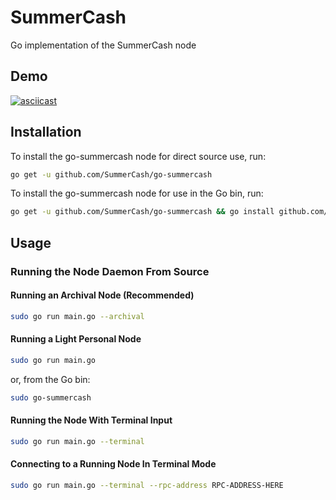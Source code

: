 # SummerCash

Go implementation of the SummerCash node

## Demo

[![asciicast](https://asciinema.org/a/WyyI9GF7ycacyVm6x3G5IBtAk.svg)](https://asciinema.org/a/WyyI9GF7ycacyVm6x3G5IBtAk)

## Installation

To install the go-summercash node for direct source use, run:

```BASH
go get -u github.com/SummerCash/go-summercash
```

To install the go-summercash node for use in the Go bin, run:

```BASH
go get -u github.com/SummerCash/go-summercash && go install github.com/SummerCash/go-summercash
```

## Usage

### Running the Node Daemon From Source

#### Running an Archival Node (Recommended)

```BASH
sudo go run main.go --archival
```

#### Running a Light Personal Node

```BASH
sudo go run main.go
```

or, from the Go bin:

```BASH
sudo go-summercash
```

#### Running the Node With Terminal Input

```BASH
sudo go run main.go --terminal
```

#### Connecting to a Running Node In Terminal Mode

```BASH
sudo go run main.go --terminal --rpc-address RPC-ADDRESS-HERE
```